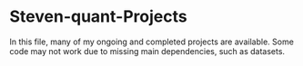 # Steven-quant-Projects
In this file, many of my ongoing and completed projects are available. Some code may not work due to missing main dependencies, such as datasets.
